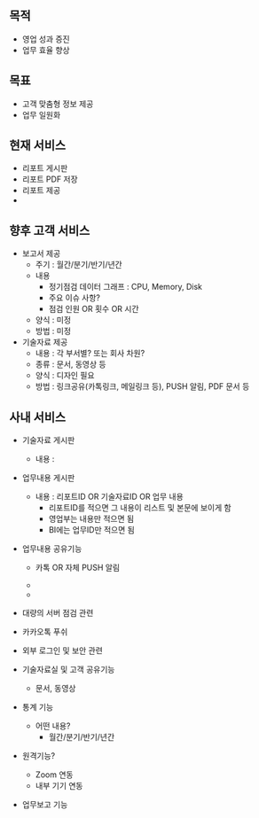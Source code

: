 ## 목적
* 영업 성과 증진
* 업무 효율 향상

## 목표
* 고객 맞춤형 정보 제공
* 업무 일원화

## 현재 서비스
* 리포트 게시판
* 리포트 PDF 저장
* 리포트 제공
* 
## 향후 고객 서비스
* 보고서 제공
  - 주기 : 월간/분기/반기/년간
  - 내용
    - 정기점검 데이터 그래프 : CPU, Memory, Disk
    - 주요 이슈 사항?
    - 점검 인원 OR 횟수 OR 시간
  - 양식 : 미정
  - 방법 : 미정
* 기술자료 제공
  - 내용 : 각 부서별? 또는 회사 차원?
  - 종류 : 문서, 동영상 등
  - 양식 : 디자인 필요
  - 방법 : 링크공유(카톡링크, 메일링크 등), PUSH 알림, PDF 문서 등

##  사내 서비스
* 기술자료 게시판
  - 내용 : 
* 업무내용 게시판  
  - 내용 : 리포트ID OR 기술자료ID OR 업무 내용
    - 리포트ID를 적으면 그 내용이 리스트 및 본문에 보이게 함
    - 영업부는 내용만 적으면 됨
    - BI에는 업무ID만 적으면 됨
* 업무내용 공유기능  
  - 카톡 OR 자체 PUSH 알림
  - 
 
   
      
  - 


* 대량의 서버 점검 관련
* 카카오톡 푸쉬
* 외부 로그인 및 보안 관련
* 기술자료실 및 고객 공유기능
  - 문서, 동영상
* 통계 기능
  - 어떤 내용?
    - 월간/분기/반기/년간
* 원격기능?
  - Zoom 연동
  - 내부 기기 연동
* 업무보고 기능
